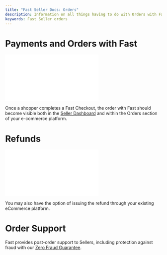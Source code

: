 ```yaml
---
title: "Fast Seller Docs: Orders"
description: Information on all things having to do with Orders with Fast.
keywords: Fast Seller orders
---
```


# Payments and Orders with Fast

<embed src="/Users/thomas.harris/Documents/GitHub/devportal/reusables/for-developers/_platform_all_payments_order_quick_summary.md" />

Once a shopper completes a Fast Checkout, the order with Fast should become visible both in the [Seller Dashboard](https://fast.co/business) and within the Orders section of your e-commerce platform.

# Refunds

<embed src="/Users/thomas.harris/Documents/GitHub/devportal/reusables/for-developers/_platform_all_payments_order_quick_summary.md" />

You may also have the option of issuing the refund through your existing eCommerce platform.

# Order Support

Fast provides post-order support to Sellers, including protection against fraud with our [Zero Fraud Guarantee](/developer-portal/for-sellers/orders/order-support/zero-fraud-guarantee.md).
